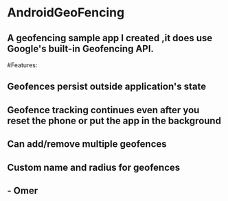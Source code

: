 # AndroidGeoFencing
## A geofencing sample app I created ,it does use Google's built-in Geofencing API.

#Features:
## Geofences persist outside application's state
## Geofence tracking continues even after you reset the phone or put the app in the background
## Can add/remove multiple geofences
## Custom name and radius for geofences

## - Omer
